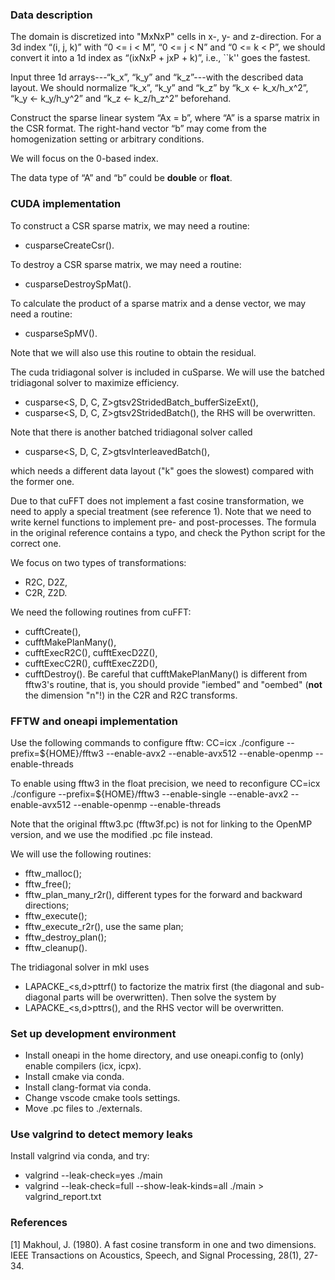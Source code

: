 ### Data description
The domain is discretized into "MxNxP" cells in x-, y- and z-direction.
For a 3d index “(i, j, k)” with “0 <= i < M”, “0 <= j < N” and “0 <= k < P”,
we should convert it into a 1d index as “(ixNxP + jxP + k)”, i.e.,
``k'' goes the fastest.

Input three 1d arrays---“k_x”, “k_y” and “k_z”---with the described data layout.
We should normalize “k_x”, “k_y” and “k_z” by “k_x <- k_x/h_x^2”, “k_y <- k_y/h_y^2” 
and “k_z <- k_z/h_z^2” beforehand.

Construct the sparse linear system “Ax = b”, where “A” is a sparse matrix in the CSR format.
The right-hand vector “b” may come from the homogenization setting or arbitrary conditions.

We will focus on the 0-based index.

The data type of “A” and “b” could be **double** or **float**.


### CUDA implementation
To construct a CSR sparse matrix, we may need a routine:
- cusparseCreateCsr().

To destroy a CSR sparse matrix, we may need a routine:
- cusparseDestroySpMat().

To calculate the product of a sparse matrix and a dense vector, we may need a routine:
- cusparseSpMV().

Note that we will also use this routine to obtain the residual.

The cuda tridiagonal solver is included in cuSparse.
We will use the batched tridiagonal solver to maximize efficiency.
- cusparse<S, D, C, Z>gtsv2StridedBatch_bufferSizeExt(),
- cusparse<S, D, C, Z>gtsv2StridedBatch(),
the RHS will be overwritten.

Note that there is another batched tridiagonal solver called
- cusparse<S, D, C, Z>gtsvInterleavedBatch(),

which needs a different data layout ("k" goes the slowest) compared with the former one.

Due to that cuFFT does not implement a fast cosine transformation,
we need to apply a special treatment (see reference 1).
Note that we need to write kernel functions to implement pre- and post-processes. 
The formula in the original reference contains a typo, 
and check the Python script for the correct one.

We focus on two types of transformations:
- R2C, D2Z,
- C2R, Z2D.

We need the following routines from cuFFT:
- cufftCreate(),
- cufftMakePlanMany(),
- cufftExecR2C(), cufftExecD2Z(),
- cufftExecC2R(), cufftExecZ2D(),
- cufftDestroy().
Be careful that cufftMakePlanMany() is different from fftw3's routine, that is,
you should provide "iembed" and "oembed" (**not** the dimension "n"!) in the C2R and R2C transforms.

### FFTW and oneapi implementation
Use the following commands to configure fftw:
CC=icx ./configure --prefix=${HOME}/fftw3 --enable-avx2 --enable-avx512 --enable-openmp --enable-threads

To enable using fftw3 in the float precision, we need to reconfigure
CC=icx ./configure --prefix=${HOME}/fftw3 --enable-single --enable-avx2 --enable-avx512 --enable-openmp --enable-threads

Note that the original fftw3.pc (fftw3f.pc) is not for linking to the OpenMP version,
and we use the modified .pc file instead.

We will use the following routines:
- fftw_malloc();
- fftw_free();
- fftw_plan_many_r2r(), different types for the forward and backward directions;
- fftw_execute();
- fftw_execute_r2r(), use the same plan;
- fftw_destroy_plan();
- fftw_cleanup().

The tridiagonal solver in mkl uses
- LAPACKE_<s,d>pttrf()
to factorize the matrix first (the diagonal and sub-diagonal parts will be overwritten).
Then solve the system by
- LAPACKE_<s,d>pttrs(),
and the RHS vector will be overwritten.


### Set up development environment
- Install oneapi in the home directory, and use oneapi.config to (only) enable compilers (icx, icpx).
- Install cmake via conda.
- Install clang-format via conda.
- Change vscode cmake tools settings.
- Move .pc files to ./externals.

### Use valgrind to detect memory leaks
Install valgrind via conda, and try:

- valgrind --leak-check=yes ./main
- valgrind --leak-check=full --show-leak-kinds=all ./main > valgrind_report.txt

### References
[1] Makhoul, J. (1980). A fast cosine transform in one and two dimensions. 
IEEE Transactions on Acoustics, Speech, and Signal Processing, 28(1), 27-34.